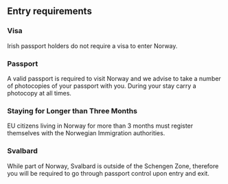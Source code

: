 ## Entry requirements

### **Visa**

Irish passport holders do not require a visa to enter Norway.

### **Passport**

A valid passport is required to visit Norway and we advise to take a number of photocopies of your passport with you. During your stay carry a photocopy at all times.

### **Staying for Longer than Three Months**

EU citizens living in Norway for more than 3 months must register themselves with the Norwegian Immigration authorities.

### **Svalbard**

While part of Norway, Svalbard is outside of the Schengen Zone, therefore you will be required to go through passport control upon entry and exit.